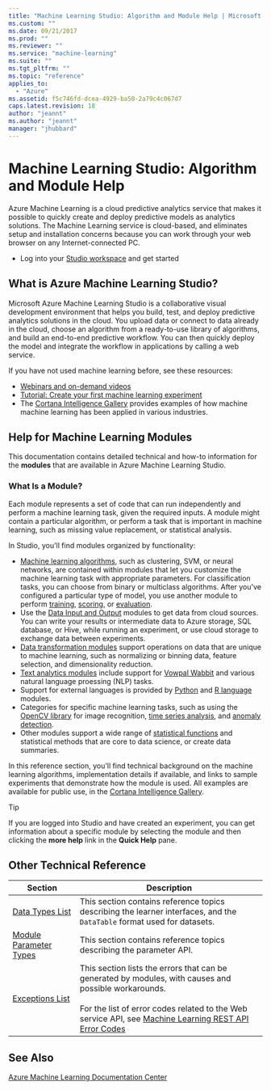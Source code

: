 ```yaml
---
title: "Machine Learning Studio: Algorithm and Module Help | Microsoft Docs"
ms.custom: ""
ms.date: 09/21/2017
ms.prod: ""
ms.reviewer: ""
ms.service: "machine-learning"
ms.suite: ""
ms.tgt_pltfrm: ""
ms.topic: "reference"
applies_to: 
  - "Azure"
ms.assetid: f5c746fd-dcea-4929-ba50-2a79c4c067d7
caps.latest.revision: 18
author: "jeannt"
ms.author: "jeannt"
manager: "jhubbard"
---
```

# Machine Learning Studio: Algorithm and Module Help
Azure Machine Learning is a cloud predictive analytics service that makes it possible to quickly create and deploy predictive models as analytics solutions. The Machine Learning service is cloud-based, and eliminates setup and installation concerns because you can work through your web browser on any Internet-connected PC.

+ Log into your [Studio workspace](https://studio.azureml.net/Home) and get started
  
## What is Azure Machine Learning Studio?

Microsoft Azure Machine Learning Studio is a collaborative visual development environment that helps you build, test, and deploy predictive analytics solutions in the cloud.  You upload data or connect to data already in the cloud, choose an algorithm from a ready-to-use library of algorithms, and build an end-to-end predictive workflow. You can then quickly deploy the model and integrate the workflow in applications by calling a web service.

If you have not used machine learning before, see these resources:
+ [Webinars and on-demand videos](https://gallery.cortanaintelligence.com/learnings)
+ [Tutorial: Create your first machine learning experiment](https://docs.microsoft.com/azure/machine-learning/machine-learning-create-experiment)
+ The [Cortana Intelligence Gallery](https://gallery.cortanaintelligence.com/) provides examples of how machine machine learning has been applied in various industries.
  
## Help for Machine Learning Modules  

This documentation contains detailed technical and how-to information for the **modules** that are available in Azure Machine Learning Studio. 

### What Is a Module?

Each module represents a set of code that can run independently and perform a machine learning task, given the required inputs. A module might contain a particular algorithm, or perform a task that is important in machine learning, such as missing value replacement, or statistical analysis. 
 
In Studio, you'll find modules organized by functionality:
 
 + [Machine learning algorithms](machine-learning-modules.md), such as clustering, SVM, or neural networks, are contained within modules that let you customize the machine learning task with appropriate parameters. For classification tasks, you can choose from binary or multiclass algorithms. After you've configured a particular type of model, you use another module to perform [training](machine-learning-train.md), [scoring](machine-learning-score.md), or [evaluation](machine-learning-evaluate.md). 
 + Use the [Data Input and Output](data-input-and-output.md) modules to get data from cloud sources. You can write your results or intermediate data to Azure storage, SQL database, or Hive, while running an experiment, or use cloud storage to exchange data between experiments.  
 + [Data transformation modules](data-transformation.md) support operations on data that are unique to machine learning, such as normalizing or binning data, feature selection, and dimensionality reduction.
 + [Text analytics modules](text-analytics.md) include support for [Vowpal Wabbit](train-vowpal-wabbit-version-8-model.md) and various natural language proessing (NLP) tasks.
 + Support for external languages is provided by [Python](python-language-modules.md) and [R language](r-language-modules.md) modules. 
 + Categories for specific machine learning tasks, such as using the [OpenCV library](opencv-library-modules.md) for image recognition, [time series analysis](time-series.md), and [anomaly detection](anomaly-detection.md).
+ Other modules support a wide range of [statistical functions](statistical-functions.md) and statistical methods that are core to data science, or create data summaries. 
  
In this reference section, you'll find technical background on the machine learning algorithms,  implementation details if available, and links to sample experiments that demonstrate how the module is used. All examples are available for public use, in the [Cortana Intelligence Gallery](https://gallery.cortanaintelligence.com).  

 > [!TIP]
 > If you are logged into Studio and have created an experiment, you can get information about a specific module by selecting the module and then clicking the **more help** link in the **Quick Help** pane.  
 

## Other Technical Reference

|Section|Description|  
|-------------|-----------------|  
|[Data Types List](machine-learning-module-data-types.md#types)|This section contains reference topics describing the learner interfaces, and  the `DataTable` format used for datasets.|  
|[Module Parameter Types](machine-learning-module-parameter-types.md)|This section contains reference topics describing the parameter API.|  
|[Exceptions List](machine-learning-module-error-codes.md#errors)|This section lists the errors that can be generated by modules, with causes and possible workarounds.<br /><br /> For the list of error codes related to the Web service API, see [Machine Learning REST API Error Codes](http://msdn.microsoft.com/library/0eccb2eb-27a1-407e-88a9-2092dba847e0)|  

    
## See Also  
 [Azure Machine Learning Documentation Center](http://azure.microsoft.com/documentation/services/machine-learning/)